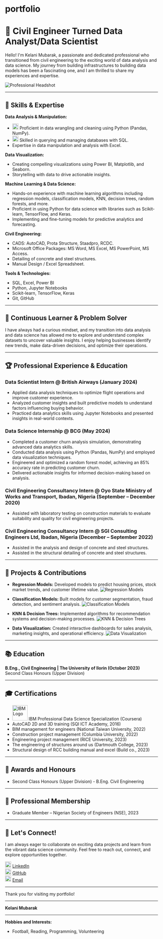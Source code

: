 # portfolio
# 👷 Civil Engineer Turned Data Analyst/Data Scientist

Hello! I'm Kelani Mubarak, a passionate and dedicated professional who transitioned from civil engineering to the exciting world of data analysis and data science. My journey from building infrastructures to building data models has been a fascinating one, and I am thrilled to share my experiences and expertise.

![Professional Headshot](https://unsplash.com/photos/JR9JJsmD60s/download?force=true&w=200)

---

## 🔧 Skills & Expertise

**Data Analysis & Manipulation:**
- <img src="https://upload.wikimedia.org/wikipedia/commons/c/c3/Python-logo-notext.svg" alt="Python Icon" width="20"/> Proficient in data wrangling and cleaning using Python (Pandas, NumPy).
- <img src="https://upload.wikimedia.org/wikipedia/commons/8/87/Sql_data_base_with_logo.png" alt="SQL Icon" width="20"/> Skilled in querying and managing databases with SQL.
-    Expertise in data manipulation and analysis with Excel.

**Data Visualization:**
- Creating compelling visualizations using Power BI, Matplotlib, and Seaborn.
- Storytelling with data to drive actionable insights.

**Machine Learning & Data Science:**
- Hands-on experience with machine learning algorithms including regression models, classification models, KNN, decision trees, random forests, and more.
- Proficient in using Python for data science with libraries such as Scikit-learn, TensorFlow, and Keras.
- Implementing and fine-tuning models for predictive analytics and forecasting.

**Civil Engineering:**
- CADS: AutoCAD, Prota Structure, Staadpro, RCDC.
- Microsoft Office Packages: MS Word, MS Excel, MS PowerPoint, MS Access.
- Detailing of concrete and steel structures.
- Manual Design / Excel Spreadsheet.

**Tools & Technologies:**
- SQL, Excel, Power BI
- Python, Jupyter Notebooks
- Scikit-learn, TensorFlow, Keras
- Git, GitHub

---

## 🧠 Continuous Learner & Problem Solver

I have always had a curious mindset, and my transition into data analysis and data science has allowed me to explore and understand complex datasets to uncover valuable insights. I enjoy helping businesses identify new trends, make data-driven decisions, and optimize their operations.

---

## 🏆 Professional Experience & Education

### Data Scientist Intern @ British Airways (January 2024)
- Applied data analysis techniques to optimize flight operations and improve customer experience.
- Analyzed customer insights and built predictive models to understand factors influencing buying behavior.
- Practiced data analytics skills using Jupyter Notebooks and presented insights in real-world contexts.

### Data Science Internship @ BCG (May 2024)
- Completed a customer churn analysis simulation, demonstrating advanced data analytics skills.
- Conducted data analysis using Python (Pandas, NumPy) and employed data visualization techniques.
- Engineered and optimized a random forest model, achieving an 85% accuracy rate in predicting customer churn.
- Delivered actionable insights for informed decision-making based on analysis.

### Civil Engineering Consultancy Intern @ Oyo State Ministry of Works and Transport, Ibadan, Nigeria (September – December 2020)
- Assisted with laboratory testing on construction materials to evaluate suitability and quality for civil engineering projects.

### Civil Engineering Consultancy Intern @ SGI Consulting Engineers Ltd, Ibadan, Nigeria (December – September 2022)
- Assisted in the analysis and design of concrete and steel structures.
- Assisted in the structural detailing of concrete and steel structures.

---

## 🚀 Projects & Contributions

- **Regression Models:** Developed models to predict housing prices, stock market trends, and customer lifetime value.
  ![Regression Models](https://unsplash.com/photos/m_HRfLhgABo/download?force=true&w=200)

- **Classification Models:** Built models for customer segmentation, fraud detection, and sentiment analysis.
  ![Classification Models](https://unsplash.com/photos/KK-9YKWJYA4/download?force=true&w=200)

- **KNN & Decision Trees:** Implemented algorithms for recommendation systems and decision-making processes.
  ![KNN & Decision Trees](https://unsplash.com/photos/NGDYqRjFCFw/download?force=true&w=200)

- **Data Visualization:** Created interactive dashboards for sales analysis, marketing insights, and operational efficiency.
  ![Data Visualization](https://unsplash.com/photos/G8cB8hY3yvU/download?force=true&w=200)

---

## 📚 Education

**B.Eng., Civil Engineering | The University of Ilorin (October 2023)**  
Second Class Honours (Upper Division)

---

## 🎓 Certifications

- <img src="https://upload.wikimedia.org/wikipedia/commons/5/51/IBM_logo.svg" alt="IBM Logo" width="50"/> IBM Professional Data Science Specialization (Coursera)
- AutoCAD 2D and 3D training (SQI ICT Academy, 2016)
- BIM management for engineers (National Taiwan University, 2022)
- Construction project management (Columbia University, 2022)
- Engineering project management (RICE University, 2023)
- The engineering of structures around us (Dartmouth College, 2023)
- Structural design of RCC building manual and excel (Build co., 2023)

---

## 📜 Awards and Honours

- Second Class Honours (Upper Division) - B.Eng. Civil Engineering

---

## 🏢 Professional Membership

- Graduate Member – Nigerian Society of Engineers (NSE), 2023

---

## 🌟 Let's Connect!

I am always eager to collaborate on exciting data projects and learn from the vibrant data science community. Feel free to reach out, connect, and explore opportunities together.

<img src="https://upload.wikimedia.org/wikipedia/commons/c/ca/LinkedIn_logo_initials.png" alt="LinkedIn Icon" width="20"/> [LinkedIn](https://www.linkedin.com)  
<img src="https://upload.wikimedia.org/wikipedia/commons/9/91/Octicons-mark-github.svg" alt="GitHub Icon" width="20"/> [GitHub](https://www.github.com)  
<img src="https://upload.wikimedia.org/wikipedia/commons/4/4e/Mail_Icon.svg" alt="Email Icon" width="20"/> [Email](mailto:mubarak007kelly@gmail.com)

---

Thank you for visiting my portfolio!

---

**Kelani Mubarak**

---

**Hobbies and Interests:**
- Football, Reading, Programming, Volunteering

